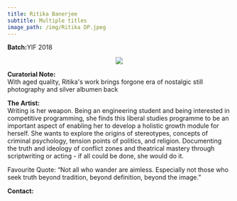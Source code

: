 ```yaml
---
title: Ritika Banerjee
subtitle: Multiple titles
image_path: /img/Ritika DP.jpeg
---
```


<p><b>Batch:</b>YIF 2018</p>


<!--Title: <b>Multiple Titles</b>-->

<p align="center">
<img src="../../img/Ritika DP.jpg"></p>

<b>Curatorial Note:</b>
<br/>
With aged quality, Ritika's work brings forgone era of nostalgic still photography and silver albumen back

<b>The Artist:</b>
<br/>
Writing is her weapon. Being an engineering student and being interested in competitive programming, she finds this liberal studies programme to be an important aspect of enabling her to develop a holistic growth module for herself. She wants to explore the origins of stereotypes, concepts of criminal psychology, tension points of politics, and religion. Documenting the truth and ideology of conflict zones and theatrical mastery through scriptwriting or acting - if all could be done, she would do it.

Favourite Quote: “Not all who wander are aimless. Especially not those who seek truth beyond tradition, beyond definition, beyond the image.”

<b>Contact:</b>

<a href="https://www.facebook.com/rubissco" class="fa fa-facebook"></a>
<a href="ritika.banerjee_yif18@ashoka.edu.in" class="fa fa-envelope"></a>




